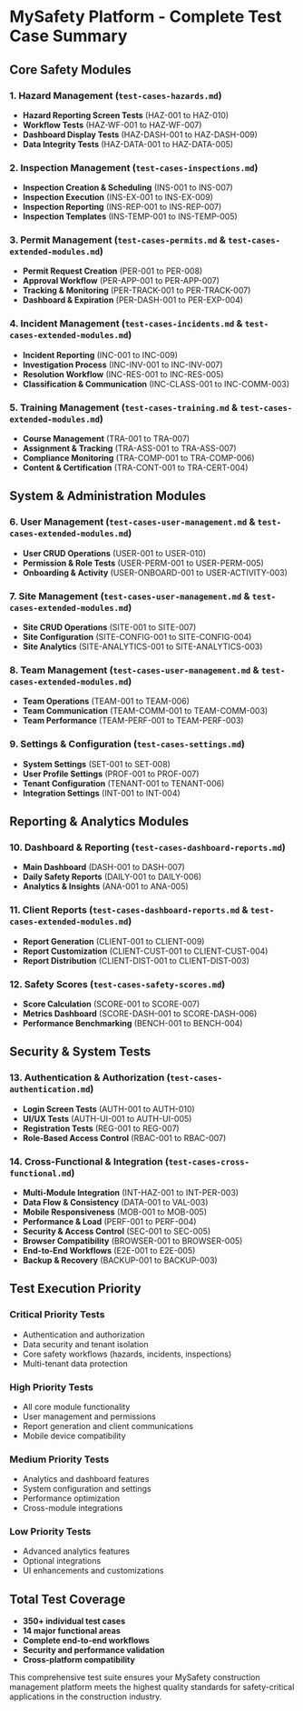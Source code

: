 # MySafety Platform - Complete Test Case Summary

## Core Safety Modules

### 1. Hazard Management (`test-cases-hazards.md`)
- **Hazard Reporting Screen Tests** (HAZ-001 to HAZ-010)
- **Workflow Tests** (HAZ-WF-001 to HAZ-WF-007)
- **Dashboard Display Tests** (HAZ-DASH-001 to HAZ-DASH-009)
- **Data Integrity Tests** (HAZ-DATA-001 to HAZ-DATA-005)

### 2. Inspection Management (`test-cases-inspections.md`)
- **Inspection Creation & Scheduling** (INS-001 to INS-007)
- **Inspection Execution** (INS-EX-001 to INS-EX-009)
- **Inspection Reporting** (INS-REP-001 to INS-REP-007)
- **Inspection Templates** (INS-TEMP-001 to INS-TEMP-005)

### 3. Permit Management (`test-cases-permits.md` & `test-cases-extended-modules.md`)
- **Permit Request Creation** (PER-001 to PER-008)
- **Approval Workflow** (PER-APP-001 to PER-APP-007)
- **Tracking & Monitoring** (PER-TRACK-001 to PER-TRACK-007)
- **Dashboard & Expiration** (PER-DASH-001 to PER-EXP-004)

### 4. Incident Management (`test-cases-incidents.md` & `test-cases-extended-modules.md`)
- **Incident Reporting** (INC-001 to INC-009)
- **Investigation Process** (INC-INV-001 to INC-INV-007)
- **Resolution Workflow** (INC-RES-001 to INC-RES-005)
- **Classification & Communication** (INC-CLASS-001 to INC-COMM-003)

### 5. Training Management (`test-cases-training.md` & `test-cases-extended-modules.md`)
- **Course Management** (TRA-001 to TRA-007)
- **Assignment & Tracking** (TRA-ASS-001 to TRA-ASS-007)
- **Compliance Monitoring** (TRA-COMP-001 to TRA-COMP-006)
- **Content & Certification** (TRA-CONT-001 to TRA-CERT-004)

## System & Administration Modules

### 6. User Management (`test-cases-user-management.md` & `test-cases-extended-modules.md`)
- **User CRUD Operations** (USER-001 to USER-010)
- **Permission & Role Tests** (USER-PERM-001 to USER-PERM-005)
- **Onboarding & Activity** (USER-ONBOARD-001 to USER-ACTIVITY-003)

### 7. Site Management (`test-cases-user-management.md` & `test-cases-extended-modules.md`)
- **Site CRUD Operations** (SITE-001 to SITE-007)
- **Site Configuration** (SITE-CONFIG-001 to SITE-CONFIG-004)
- **Site Analytics** (SITE-ANALYTICS-001 to SITE-ANALYTICS-003)

### 8. Team Management (`test-cases-user-management.md` & `test-cases-extended-modules.md`)
- **Team Operations** (TEAM-001 to TEAM-006)
- **Team Communication** (TEAM-COMM-001 to TEAM-COMM-003)
- **Team Performance** (TEAM-PERF-001 to TEAM-PERF-003)

### 9. Settings & Configuration (`test-cases-settings.md`)
- **System Settings** (SET-001 to SET-008)
- **User Profile Settings** (PROF-001 to PROF-007)
- **Tenant Configuration** (TENANT-001 to TENANT-006)
- **Integration Settings** (INT-001 to INT-004)

## Reporting & Analytics Modules

### 10. Dashboard & Reporting (`test-cases-dashboard-reports.md`)
- **Main Dashboard** (DASH-001 to DASH-007)
- **Daily Safety Reports** (DAILY-001 to DAILY-006)
- **Analytics & Insights** (ANA-001 to ANA-005)

### 11. Client Reports (`test-cases-dashboard-reports.md` & `test-cases-extended-modules.md`)
- **Report Generation** (CLIENT-001 to CLIENT-009)
- **Report Customization** (CLIENT-CUST-001 to CLIENT-CUST-004)
- **Report Distribution** (CLIENT-DIST-001 to CLIENT-DIST-003)

### 12. Safety Scores (`test-cases-safety-scores.md`)
- **Score Calculation** (SCORE-001 to SCORE-007)
- **Metrics Dashboard** (SCORE-DASH-001 to SCORE-DASH-006)
- **Performance Benchmarking** (BENCH-001 to BENCH-004)

## Security & System Tests

### 13. Authentication & Authorization (`test-cases-authentication.md`)
- **Login Screen Tests** (AUTH-001 to AUTH-010)
- **UI/UX Tests** (AUTH-UI-001 to AUTH-UI-005)
- **Registration Tests** (REG-001 to REG-007)
- **Role-Based Access Control** (RBAC-001 to RBAC-007)

### 14. Cross-Functional & Integration (`test-cases-cross-functional.md`)
- **Multi-Module Integration** (INT-HAZ-001 to INT-PER-003)
- **Data Flow & Consistency** (DATA-001 to VAL-003)
- **Mobile Responsiveness** (MOB-001 to MOB-005)
- **Performance & Load** (PERF-001 to PERF-004)
- **Security & Access Control** (SEC-001 to SEC-005)
- **Browser Compatibility** (BROWSER-001 to BROWSER-005)
- **End-to-End Workflows** (E2E-001 to E2E-005)
- **Backup & Recovery** (BACKUP-001 to BACKUP-003)

## Test Execution Priority

### Critical Priority Tests
- Authentication and authorization
- Data security and tenant isolation
- Core safety workflows (hazards, incidents, inspections)
- Multi-tenant data protection

### High Priority Tests
- All core module functionality
- User management and permissions
- Report generation and client communications
- Mobile device compatibility

### Medium Priority Tests
- Analytics and dashboard features
- System configuration and settings
- Performance optimization
- Cross-module integrations

### Low Priority Tests
- Advanced analytics features
- Optional integrations
- UI enhancements and customizations

## Total Test Coverage
- **350+ individual test cases**
- **14 major functional areas**
- **Complete end-to-end workflows**
- **Security and performance validation**
- **Cross-platform compatibility**

This comprehensive test suite ensures your MySafety construction management platform meets the highest quality standards for safety-critical applications in the construction industry.